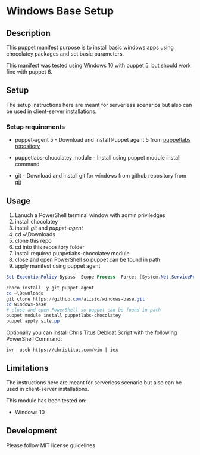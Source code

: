 # Windows Base Setup

## Description
This puppet manifest purpose is to install basic windows apps using chocolatey packages and set basic parameters.


This manifest was tested using Windows 10 with puppet 5, but should work fine with puppet 6.

## Setup

The setup instructions here are meant for serverless scenarios but also can be used in client-server installations.

### Setup requirements

* puppet-agent 5 - Download and Install Puppet agent 5 from [puppetlabs repository](https://downloads.puppetlabs.com/windows/puppet5/puppet-agent-x64-latest.msi)
* puppetlabs-chocolatey module - Install using puppet module install command

* git - Download and install git for windows from github repository from [git](https://github.com/git-for-windows/git/releases/download/v2.26.2.windows.1/Git-2.26.2-64-bit.exe)



## Usage

1. Lanuch a PowerShell terminal window with admin priviledges
1. install chocolatey
1. install *git* and *puppet-agent*
2. cd ~\Downloads
3. clone this repo
4. cd into this repository folder
5. install required puppetlabs-chocolatey module
6. close and open PowerShell so puppet can be found in path
7. apply manifest using puppet agent


 ```powershell
 Set-ExecutionPolicy Bypass -Scope Process -Force; [System.Net.ServicePointManager]::SecurityProtocol = [System.Net.ServicePointManager]::SecurityProtocol -bor 3072; iex ((New-Object System.Net.WebClient).DownloadString('https://chocolatey.org/install.ps1'))
 ```


```powershell
choco install -y git puppet-agent
cd ~\Downloads
git clone https://github.com/alisio/windows-base.git
cd windows-base
# close and open PowerShell so puppet can be found in path
puppet module install puppetlabs-chocolatey
puppet apply site.pp
```

Optionally you can install Chris Titus Debloat Script with the following PowerShell Command:

```
iwr -useb https://christitus.com/win | iex
```

## Limitations

The instructions here are meant for serverless scenario but also can be used in client-server installations.


This module has been tested on:

* Windows 10

## Development

Please follow MIT license guidelines
